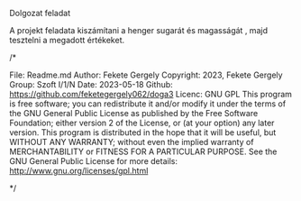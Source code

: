 Dolgozat feladat

A projekt feladata kiszámítani a henger sugarát és magasságát , majd tesztelni a megadott értékeket.

/*

File: Readme.md Author: Fekete Gergely Copyright: 2023, Fekete Gergely Group: Szoft I/1/N Date: 2023-05-18 Github: https://github.com/feketegergely062/doga3 Licenc: GNU GPL This program is free software; you can redistribute it and/or modify it under the terms of the GNU General Public License as published by the Free Software Foundation; either version 2 of the License, or (at your option) any later version. This program is distributed in the hope that it will be useful, but WITHOUT ANY WARRANTY; without even the implied warranty of MERCHANTABILITY or FITNESS FOR A PARTICULAR PURPOSE. See the GNU General Public License for more details: http://www.gnu.org/licenses/gpl.html

*/